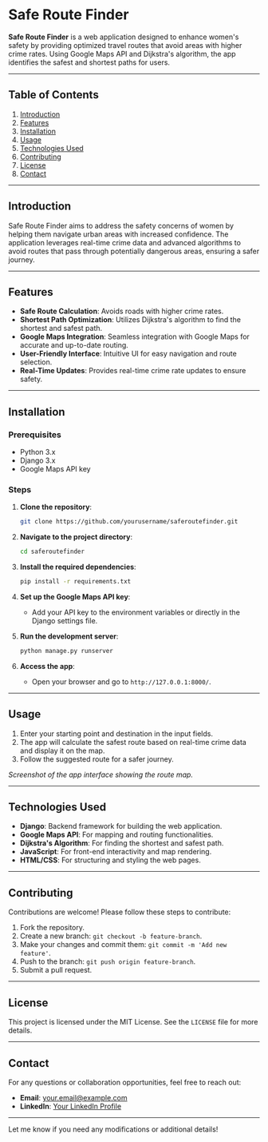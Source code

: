 # Safe Route Finder

**Safe Route Finder** is a web application designed to enhance women's safety by providing optimized travel routes that avoid areas with higher crime rates. Using Google Maps API and Dijkstra's algorithm, the app identifies the safest and shortest paths for users.

---

## Table of Contents
1. [Introduction](#introduction)
2. [Features](#features)
3. [Installation](#installation)
4. [Usage](#usage)
5. [Technologies Used](#technologies-used)
6. [Contributing](#contributing)
7. [License](#license)
8. [Contact](#contact)

---

## Introduction

Safe Route Finder aims to address the safety concerns of women by helping them navigate urban areas with increased confidence. The application leverages real-time crime data and advanced algorithms to avoid routes that pass through potentially dangerous areas, ensuring a safer journey.

---

## Features

- **Safe Route Calculation**: Avoids roads with higher crime rates.
- **Shortest Path Optimization**: Utilizes Dijkstra's algorithm to find the shortest and safest path.
- **Google Maps Integration**: Seamless integration with Google Maps for accurate and up-to-date routing.
- **User-Friendly Interface**: Intuitive UI for easy navigation and route selection.
- **Real-Time Updates**: Provides real-time crime rate updates to ensure safety.

---

## Installation

### Prerequisites

- Python 3.x
- Django 3.x
- Google Maps API key

### Steps

1. **Clone the repository**:
   ```bash
   git clone https://github.com/yourusername/saferoutefinder.git
   ```

2. **Navigate to the project directory**:
   ```bash
   cd saferoutefinder
   ```

3. **Install the required dependencies**:
   ```bash
   pip install -r requirements.txt
   ```

4. **Set up the Google Maps API key**:
   - Add your API key to the environment variables or directly in the Django settings file.

5. **Run the development server**:
   ```bash
   python manage.py runserver
   ```

6. **Access the app**:
   - Open your browser and go to `http://127.0.0.1:8000/`.

---

## Usage

1. Enter your starting point and destination in the input fields.
2. The app will calculate the safest route based on real-time crime data and display it on the map.
3. Follow the suggested route for a safer journey.

*Screenshot of the app interface showing the route map.*

---

## Technologies Used

- **Django**: Backend framework for building the web application.
- **Google Maps API**: For mapping and routing functionalities.
- **Dijkstra's Algorithm**: For finding the shortest and safest path.
- **JavaScript**: For front-end interactivity and map rendering.
- **HTML/CSS**: For structuring and styling the web pages.

---

## Contributing

Contributions are welcome! Please follow these steps to contribute:

1. Fork the repository.
2. Create a new branch: `git checkout -b feature-branch`.
3. Make your changes and commit them: `git commit -m 'Add new feature'`.
4. Push to the branch: `git push origin feature-branch`.
5. Submit a pull request.

---

## License

This project is licensed under the MIT License. See the `LICENSE` file for more details.

---

## Contact

For any questions or collaboration opportunities, feel free to reach out:

- **Email**: your.email@example.com
- **LinkedIn**: [Your LinkedIn Profile](https://www.linkedin.com/in/yourprofile/)

---

Let me know if you need any modifications or additional details!
